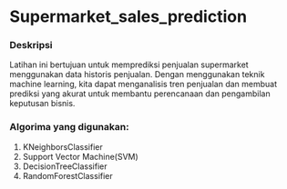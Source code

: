 # Supermarket_sales_prediction

### Deskripsi
Latihan ini bertujuan untuk memprediksi penjualan supermarket menggunakan data historis penjualan. Dengan menggunakan teknik machine learning, kita dapat menganalisis tren penjualan dan membuat prediksi yang akurat untuk membantu perencanaan dan pengambilan keputusan bisnis.

### Algorima yang digunakan:
1. KNeighborsClassifier
2. Support Vector Machine(SVM)
3. DecisionTreeClassifier
4. RandomForestClassifier
